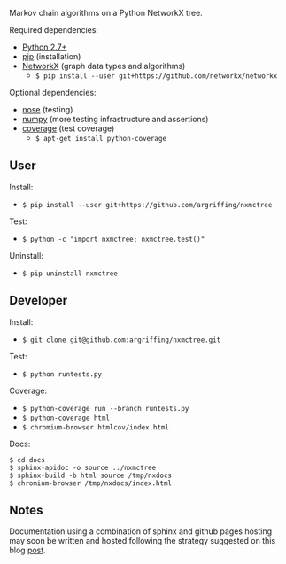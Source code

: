 Markov chain algorithms on a Python NetworkX tree.

Required dependencies:
 * [Python 2.7+](http://www.python.org/)
 * [pip](https://pip.readthedocs.org/) (installation)
 * [NetworkX](http:/networkx.lanl.gov/) (graph data types and algorithms)
   - `$ pip install --user git+https://github.com/networkx/networkx`

Optional dependencies:
 * [nose](https://nose.readthedocs.org/) (testing)
 * [numpy](http://www.numpy.org/) (more testing infrastructure and assertions)
 * [coverage](http://nedbatchelder.com/code/coverage/) (test coverage)
   - `$ apt-get install python-coverage`


User
----

Install:
 * `$ pip install --user git+https://github.com/argriffing/nxmctree`

Test:
 * `$ python -c "import nxmctree; nxmctree.test()"`

Uninstall:
 * `$ pip uninstall nxmctree`


Developer
---------

Install:
 * `$ git clone git@github.com:argriffing/nxmctree.git`

Test:
 * `$ python runtests.py`

Coverage:
 * `$ python-coverage run --branch runtests.py`
 * `$ python-coverage html`
 * `$ chromium-browser htmlcov/index.html`

Docs:

    $ cd docs
    $ sphinx-apidoc -o source ../nxmctree
    $ sphinx-build -b html source /tmp/nxdocs
    $ chromium-browser /tmp/nxdocs/index.html


Notes
-----

Documentation using a combination of sphinx and github pages hosting
may soon be written and hosted following the strategy suggested
on this blog [post](http://blog.transifex.com/post/31979487717).

